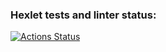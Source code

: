 ### Hexlet tests and linter status:
[![Actions Status](https://github.com/IvanTheF/frontend-project-46/workflows/hexlet-check/badge.svg)](https://github.com/IvanTheF/frontend-project-46/actions)